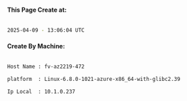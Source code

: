 
   
#### This Page Create at:

```bash

2025-04-09 - 13:06:04 UTC

```

#### Create By Machine:

```bash

Host Name : fv-az2219-472

platform  : Linux-6.8.0-1021-azure-x86_64-with-glibc2.39

Ip Local  : 10.1.0.237

```

